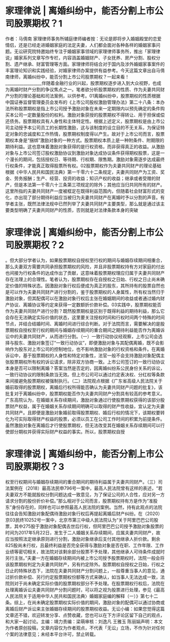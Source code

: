 # 家理律说 | 离婚纠纷中，能否分割上市公司股票期权？1

作者：马倩南 家理律师事务所辅庭律师编者按：无论是即将步入婚姻殿堂的恋爱情侣，还是已经走进婚姻家庭的法定夫妻，人们都会面对各种各样的婚姻家事问题。无讼研究院特邀始终专注于婚姻家事领域的家理律师事务所，推出「家理律说」婚家系列文章写作专栏，内容涵盖婚姻财产、子女抚养、房产分割、股权分割、遗产继承、财富管理等方面。家理律师将结合对于国内及涉外婚姻家事案件的丰富理论知识和实践经验，对婚家律师办案提供有益参考。今天这篇文章出自马倩南律师，离婚纠纷中，能否分割上市公司股票期权？一起来看！__________________伴随着金融行业的兴起，股票期权逐步进入到大众视野，也成为离婚时财产分割的争议焦点之一。笔者欲分析股票期权的性质、作为夫妻共同财产分割的理论基础和司法案例，以供参考。01离婚纠纷中，股票期权的性质根据中国证券监督管理委员会发布的《上市公司股权激励管理办法》第二十八条：本办法所称股票期权是指上市公司授予激励对象在未来一定期限内以预先确定的条件购买本公司一定数量股份的权利。激励对象获授的股票期权不得转让、用于担保或偿还债务。股票期权具有人身性和主体特定性。根据上述定义，股票期权是由上市公司主动授予本公司员工的长期性激励，这与该制度的设立目的不无关系，为保证特定对象的忠诚度和工作热情，股票期权制度得以产生。故对于上市公司而言，股票期权本身是“捆绑”激励对象的一种方式。股票期权本质上是一种附条件、附期限的期待利益。这也意味着激励对象获得的是行权资格，而非获得真正的收益。从激励对象与上市公司签订股权激励协议到激励对象达成协议条件获得期权股票，这是一个漫长的期间，包括授权日、等待期、行权期、限售期。激励对象需逐步达成最终行权条件，才能真正取得股票所有权。02股票期权作为夫妻共同财产的理论基础根据《中华人民共和国民法典》第一千零六十二条规定，夫妻共同财产为工资、奖金、劳务报酬；生产、经营、投资的收益；知识产权的收益；继承或者受赠的财产，但是本法第一千零六十三条第三项规定的除外；其他应当归共同所有的财产。这里所指的夫妻共同财产一度被框定在既得利益范围内，但随着社会财富形式的变化，亦出现了部分期待利益应当被归为夫妻共同财产在离婚时予以分割的声音。有学者主张，既然法律法规中已然列举了夫妻共同财产主要类型，那么就是通过该主要类型明确了夫妻共同财产的性质，否则就是对法律条款本身的突破

# 家理律说 | 离婚纠纷中，能否分割上市公司股票期权？2

。但大部分学者认为，如果股票期权自授权至行权的期间与婚姻存续期间相重合，那么夫妻双方需要共同承担股票期权的风险，并且非股票期权持有方对家庭的付出也间接为行权条件的达成作出了贡献，这意味着股票期权理应归属于夫妻共同财产存在法理上的合理性。笔者认为，股票期权存在自授权之日始、行权之日止尚未确定价值的特殊状态。因激励对象行权后便成为真正的股东，其所持有的股票自然也是可以作为夫妻共同财产进行分割的，鉴于股票期权的人身属性，所有权当然归于激励对象，但其配偶可以在激励对象行权后主张在婚姻期间的收益或者通过婚内财产协议、离婚协议等约定来获得一定数额折价款补偿。03实践中，股票期权能否作为夫妻共同财产进行分割？既然股票期权是区别于既得利益的期待利益，那么它会存在无法确定实际价值的状态，这里要关注授权时间和行权时间两个特殊的时间节点，并结合结婚时间、离婚时间进行综合判断。对于法院而言，需要解决的是股票期权自授权至行权的期间与婚姻存续期间的重合期间之期待利益能否作为离婚诉讼中的夫妻共同财产，从而进行分割。（一）一致行动协议经观察，上市公司会选择与股东、激励对象签订“一致行动协议”，即便激励对象与其配偶离婚，既不会影响作为股东对上市公司的控制地位，也不影响激励对象的行权资格和条件。在离婚诉讼中，基于股票期权的人身性和特定对象性，法官一般不会支持激励对象配偶主张股票期权所有权的诉讼请求，除非双方协商一致。上市公司签订的一致行动协议本身是否可以限制离婚？答案当然是否定的，因离婚纠纷系公民身份关系的诉讼，一致行动协议的限制条款当无效。但上市公司可以通过约定表决权、分红权等条款来间接避免股票期权被强制执行。（二）法院观点根据《广东省高级人民法院关于婚前取得的股票期权，离婚后行权所得能否确认为夫妻共同财产问题的批复》，该批复对于离婚纠纷中，股票期权能否作为夫妻共同财产分割具有较高的参考意义。广东高院认为，在婚姻关系存续期间，激励对象通过行使股票期权获得的该部分股票财产权益，属于在婚姻关系存续期间明确可以取得的财产性收益，宜认定为夫妻共同财产。且即便是激励对象婚前取得股票期权、婚后行权的情况下，该期权要转化为可实际取得财产权益的股票，必须以员工在公司工作时间的积累为前提条件。虽然激励对象在离婚后才行使股票期权，但无法改变其在婚姻关系存续期间可以行使部分期权并获得实际财产权益的事实。所以，股票期权自授

# 家理律说 | 离婚纠纷中，能否分割上市公司股票期权？3

权至行权期间与婚姻存续期间的重合期间的期待利益属于夫妻共同财产。（三）司法案例在（2018）最高法民申796号一案中，最高人民法院曾有这样的表述，“若夫妻双方不能就股权分割问题达成一致意见，为了保证公司的人合性，应对另一方请求分割的股份折价补偿。”那么相对于公司而言，股票期权持有方是作为“准股东”身份存在的，同样也可以参照最高人民法院的案例。当然，持有此观点的法院往往会告知激励对象配偶待激励对象行权后再提起离婚后财产纠纷。在（2020）京03民终10252号一案中，北京市第三中级人民法院认为“关于阿里巴巴公司股票，其中275股于激励对象配偶去世后行权，但阿里巴巴公司授予激励对象股票的时间为2017年5月22日，发生于二人婚姻关系存续期间，应属夫妻共同财产，故应当按照法定继承原则进行分割，激励对象继承后支付其他继承人折价款。剩余825股尚未行权，且最终利益是否完全获得与激励对象是否在职、工作年限、工作业绩等密切相关，故法院对该剩余部分股票不予处理，其他继承人可待条件成就时另行主张。”夫妻一方在婚姻存续期间内被上市公司授予股票期权时，法院一般会将该股票期权判定为夫妻共同财产，另有约定除外。股票期权自授权之日始，行权之日止的特殊状态下，法院在夫妻共同财产分割问题上，一般尊重当事人的意见，通过折价款补偿、另行约定股票期权份额等方式来确认，如当事人无法达成一致，法院则对于尚未确定实际价值的股票期权部分不予处理。在股票期权行权后，法院在处理离婚诉讼夫妻共同财产分割问题时，可以将之视为股票进行处理，参见《最高人民法院关于适用中华人民共和国民法典〉婚姻家庭编的解释（一）》第七十二条。综上，在尚未确定股票期权实际价值的期间，激励对象的配偶可以通过协商或离婚后财产诉讼来主张婚姻存续期间的股票期权收益。无讼小编：如果您觉得这篇文章还不错，欢迎转发分享、点赞收藏，您也可以在下方评论区留下自己的观点，和大家一起讨论。主编：靖力责编：梁萌审核：刘逸凡 王雅玉 陈丽娟声明：本文为作者原创投稿，文章内容仅为作者观点，不代表「无讼」立场，不作为针对任何个案的法律意见；未经本平台许可，禁止转载。

